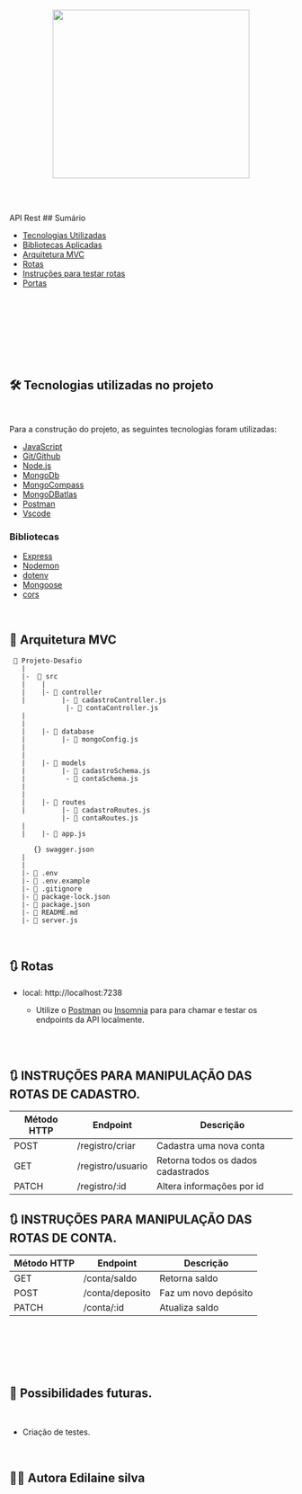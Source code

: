 

<h1 align="center">
    <br>
    
</h1>
<p align="center">
<img src=""
width="350" height="300"/>
</p>
<br>



<br>

 API Rest ## Sumário

- [Tecnologias Utilizadas](#tecnologias-utilizadas)
- [Bibliotecas Aplicadas](#bibliotecas-aplicadas)
- [Arquitetura MVC](#MVC)
- [Rotas](#rotas) 
- [Instruções para testar rotas ](#instruções-para-rotas)
- [Portas](#portas)

<p align="justify"> 

<p align="justify"
<p align="justify">
<br><br>



<br>

<p align="justify">
<p align="justify">
<br>





<br>



<br>

## 🛠️ Tecnologias utilizadas no projeto

<br>

Para a construção do projeto, as seguintes tecnologias foram utilizadas:

- [JavaScript](https://www.javascript.com/)
- [Git/Github](https://github.com/)
- [Node.js](https://nodejs.org/en/)
- [MongoDb](https://www.mongodb.com/)
- [MongoCompass](https://www.mongodb.com/pt-br/products/compass)
- [MongoDBatlas](https://www.mongodb.com/cloud/atlas)
- [Postman](https://www.postman.com/)
- [Vscode](https://code.visualstudio.com/)
 

### Bibliotecas 

- [Express](https://expressjs.com/pt-br/)
- [Nodemon](https://nodemon.io/)
- [dotenv](https://www.npmjs.com/package/dotenv)
- [Mongoose](https://mongoosejs.com/)
- [cors](https://www.npmjs.com/package/cors)


<br>

## 📁 Arquitetura MVC 

```
 📁 Projeto-Desafio
   |
   |-  📁 src
   |    |
   |    |- 📁 controller
   |         |- 📑 cadastroController.js
              |- 📑 contaController.js
   |     
   |
   |    |- 📁 database
   |         |- 📑 mongoConfig.js
   |
   |
   |    |- 📁 models
   |         |- 📑 cadastroSchema.js
   |          - 📑 contaSchema.js
   |         
   |
   |    |- 📁 routes
   |         |- 📑 cadastroRoutes.js 
             |- 📑 contaRoutes.js 
   |
   |    |- 📑 app.js

      {} swagger.json
   |
   |
   |- 📑 .env
   |- 📑 .env.example
   |- 📑 .gitignore
   |- 📑 package-lock.json
   |- 📑 package.json
   |- 📑 README.md
   |- 📑 server.js
```
<br>

## 🔃 Rotas

* local: http://localhost:7238



    * Utilize o [Postman](https://www.postman.com/) ou [Insomnia](https://insomnia.rest/download/) para para chamar e testar os endpoints da API localmente.

<br>

<br>


## 🔃 INSTRUÇÕES PARA MANIPULAÇÃO  DAS ROTAS DE CADASTRO.

| Método HTTP  | Endpoint                | Descrição                            |
| ------------ | ----------------------- | ------------------------------------ |
| POST         | /registro/criar         | Cadastra uma nova conta              |
| GET          | /registro/usuario       | Retorna todos os dados cadastrados   |
| PATCH        | /registro/:id           | Altera informações por id            |


## 🔃 INSTRUÇÕES PARA MANIPULAÇÃO  DAS ROTAS DE CONTA.

| Método HTTP  | Endpoint                | Descrição                            |
| ------------ | ----------------------- | ------------------------------------ |
| GET          | /conta/saldo            | Retorna saldo                        |
| POST         | /conta/deposito         | Faz um novo depósito                 |
| PATCH        | /conta/:id              | Atualiza saldo    |


<br>
    
<p align="center">   
 <img src=""/>
</p>






<br>


 <br>



## 🚧 Possibilidades futuras.

<br>

* Criação de testes.



<br>

## 👨‍💻 Autora Edilaine silva


<td align="center"><a href="https://github.com/Edilainesds">

   
    
    


    
     

<br>